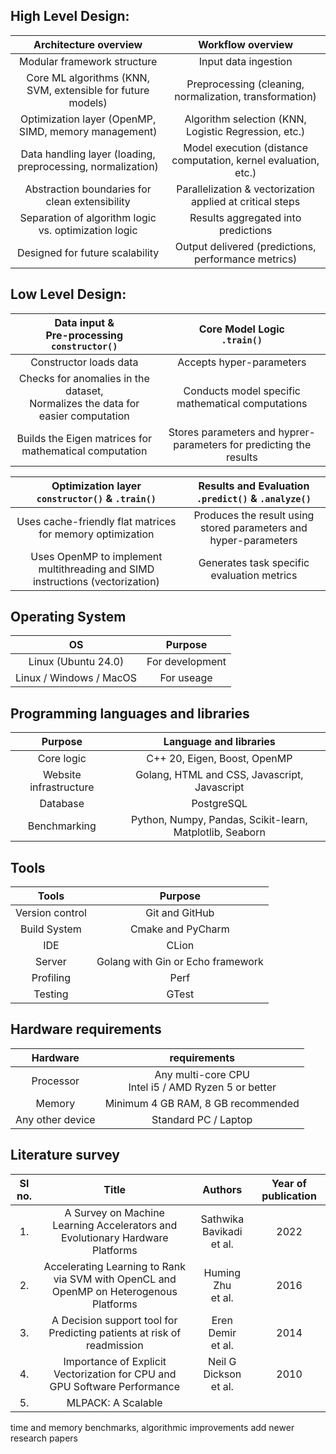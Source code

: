 ## High Level Design:

|                    Architecture overview                    |                        Workflow overview                        |
|:-----------------------------------------------------------:|:---------------------------------------------------------------:|
|                 Modular framework structure                 |                      Input data ingestion                       |
| Core ML algorithms (KNN, SVM, extensible for future models) |     Preprocessing (cleaning, normalization, transformation)     |
|    Optimization layer (OpenMP, SIMD, memory management)     |      Algorithm selection (KNN, Logistic Regression, etc.)       |
| Data handling layer (loading, preprocessing, normalization) | Model execution (distance computation, kernel evaluation, etc.) |
|       Abstraction boundaries for clean extensibility        |    Parallelization & vectorization applied at critical steps    |
|    Separation of algorithm logic vs. optimization logic     |               Results aggregated into predictions               |
|               Designed for future scalability               |       Output delivered (predictions, performance metrics)       |

## Low Level Design:

|                 Data input &<br>Pre-processing<br>`constructor()`                  |                   Core Model Logic<br>`.train()`                   |
|:----------------------------------------------------------------------------------:|:------------------------------------------------------------------:|
|                               Constructor loads data                               |                      Accepts hyper-parameters                      |
| Checks for anomalies in the dataset,<br>Normalizes the data for easier computation |         Conducts model specific mathematical computations          |
|               Builds the Eigen matrices for mathematical computation               | Stores parameters and hyprer-parameters for predicting the results | 

|              Optimization layer<br>`constructor()` & `.train()`               |      Results and Evaluation<br>`.predict()` & `.analyze()`       |
|:-----------------------------------------------------------------------------:|:----------------------------------------------------------------:|
|           Uses cache-friendly flat matrices for memory optimization           | Produces the result using stored parameters and hyper-parameters |
| Uses OpenMP to implement multithreading and SIMD instructions (vectorization) |            Generates task specific evaluation metrics            |

## Operating System 
|           OS            |     Purpose     |
|:-----------------------:|:---------------:|
|   Linux (Ubuntu 24.0)   | For development |
| Linux / Windows / MacOS |   For useage    |

## Programming languages and libraries
|        Purpose         |                  Language and libraries                  |
|:----------------------:|:--------------------------------------------------------:|
|       Core logic       |               C++ 20, Eigen, Boost, OpenMP               |
| Website infrastructure |       Golang, HTML and CSS, Javascript, Javascript       |
|        Database        |                        PostgreSQL                        |
|      Benchmarking      | Python, Numpy, Pandas, Scikit-learn, Matplotlib, Seaborn |

## Tools
|      Tools      |              Purpose              |
|:---------------:|:---------------------------------:|
| Version control |          Git and GitHub           |
|  Build System   |         Cmake and PyCharm         |
|       IDE       |               CLion               |
|     Server      | Golang with Gin or Echo framework |
|    Profiling    |               Perf                |
|     Testing     |               GTest               |

## Hardware requirements
|     Hardware     |                      requirements                      |
|:----------------:|:------------------------------------------------------:|
|    Processor     | Any multi-core CPU<br>Intel i5 / AMD Ryzen 5 or better |
|      Memory      |           Minimum 4 GB RAM, 8 GB recommended           |
| Any other device |                  Standard PC / Laptop                  | 

## Literature survey
| Sl no. |                                         Title                                          |           Authors           | Year of publication |
|:------:|:--------------------------------------------------------------------------------------:|:---------------------------:|:-------------------:|
|   1.   |     A Survey on Machine Learning Accelerators and Evolutionary Hardware Platforms      | Sathwika Bavikadi<br>et al. |        2022         |  
|   2.   | Accelerating Learning to Rank via SVM with OpenCL and OpenMP on Heterogenous Platforms |    Huming  Zhu<br>et al.    |        2016         |  
|   3.   |         A Decision support tool for Predicting patients at risk of readmission         |    Eren Demir<br>et al.     |        2014         |  
|   4.   |       Importance of Explicit Vectorization for CPU and GPU Software Performance        |  Neil G Dickson<br>et al.   |        2010         |  
|   5.   |                                   MLPACK: A Scalable                                   |                             |                     |

time and memory benchmarks, algorithmic improvements
add newer research papers 
